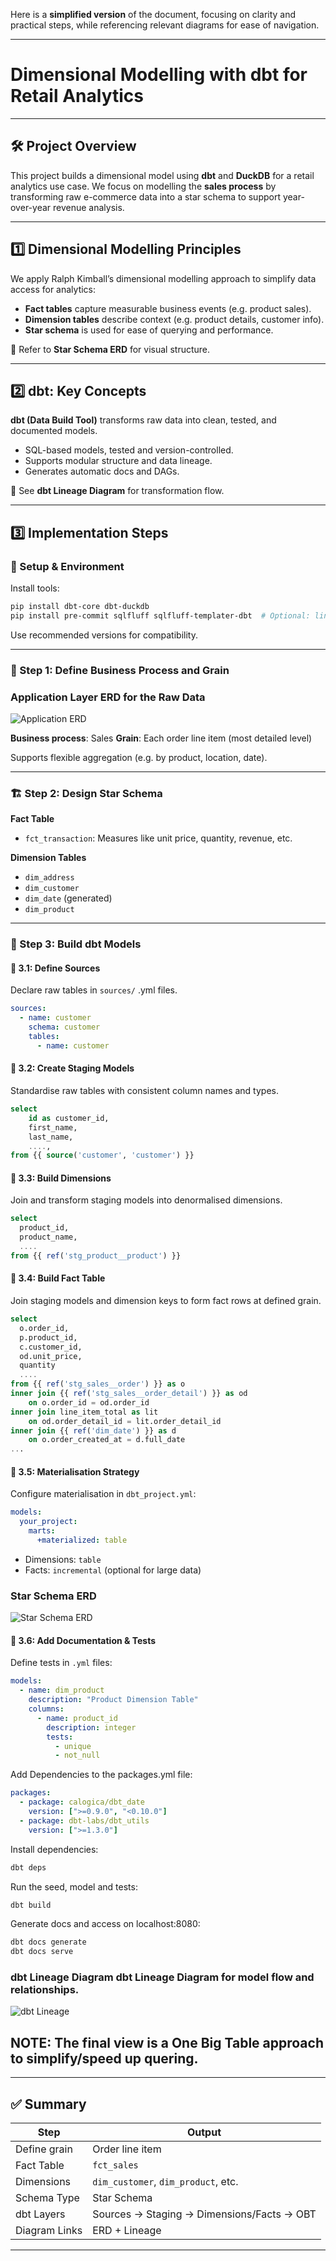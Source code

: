 Here is a **simplified version** of the document, focusing on clarity and practical steps, while referencing relevant diagrams for ease of navigation.

---

# Dimensional Modelling with dbt for Retail Analytics

---

## 🛠️ Project Overview

This project builds a dimensional model using **dbt** and **DuckDB** for a retail analytics use case. We focus on modelling the **sales process** by transforming raw e-commerce data into a star schema to support year-over-year revenue analysis.

---

## 1️⃣ Dimensional Modelling Principles

We apply Ralph Kimball’s dimensional modelling approach to simplify data access for analytics:

* **Fact tables** capture measurable business events (e.g. product sales).
* **Dimension tables** describe context (e.g. product details, customer info).
* **Star schema** is used for ease of querying and performance.

📌 Refer to **Star Schema ERD** for visual structure.

---

## 2️⃣ dbt: Key Concepts

**dbt (Data Build Tool)** transforms raw data into clean, tested, and documented models.

* SQL-based models, tested and version-controlled.
* Supports modular structure and data lineage.
* Generates automatic docs and DAGs.

📌 See **dbt Lineage Diagram** for transformation flow.

---

## 3️⃣ Implementation Steps

### 🧰 Setup & Environment

Install tools:

```bash
pip install dbt-core dbt-duckdb
pip install pre-commit sqlfluff sqlfluff-templater-dbt  # Optional: linting
```

Use recommended versions for compatibility.

---

### 🧩 Step 1: Define Business Process and Grain

### Application Layer ERD for the Raw Data
![Application ERD](diagrams/application_erd.svg)

**Business process**: Sales
**Grain**: Each order line item (most detailed level)

Supports flexible aggregation (e.g. by product, location, date).

---

### 🏗️ Step 2: Design Star Schema

**Fact Table**

* `fct_transaction`: Measures like unit price, quantity, revenue, etc.

**Dimension Tables**

* `dim_address`
* `dim_customer`
* `dim_date` (generated)
* `dim_product`

---

### 🧱 Step 3: Build dbt Models

#### 🔹 3.1: Define Sources

Declare raw tables in `sources/` .yml files.

```yaml
sources:
  - name: customer
    schema: customer
    tables:
      - name: customer
```

#### 🔹 3.2: Create Staging Models

Standardise raw tables with consistent column names and types.

```sql
select
    id as customer_id,
    first_name,
    last_name,
    ....,
from {{ source('customer', 'customer') }}
```

#### 🔹 3.3: Build Dimensions

Join and transform staging models into denormalised dimensions.

```sql
select
  product_id,
  product_name,
  ....
from {{ ref('stg_product__product') }}
```

#### 🔹 3.4: Build Fact Table

Join staging models and dimension keys to form fact rows at defined grain.

```sql
select
  o.order_id,
  p.product_id,
  c.customer_id,
  od.unit_price,
  quantity
  ....
from {{ ref('stg_sales__order') }} as o
inner join {{ ref('stg_sales__order_detail') }} as od
    on o.order_id = od.order_id
inner join line_item_total as lit
    on od.order_detail_id = lit.order_detail_id
inner join {{ ref('dim_date') }} as d
    on o.order_created_at = d.full_date
...
```

#### 🔹 3.5: Materialisation Strategy

Configure materialisation in `dbt_project.yml`:

```yaml
models:
  your_project:
    marts:
      +materialized: table
```

* Dimensions: `table`
* Facts: `incremental` (optional for large data)

### Star Schema ERD
![Star Schema ERD](diagrams/star_schema.svg)

#### 🔹 3.6: Add Documentation & Tests

Define tests in `.yml` files:

```yaml
models:
  - name: dim_product
    description: "Product Dimension Table"
    columns:
      - name: product_id
        description: integer
        tests:
          - unique
          - not_null
```
Add Dependencies to the packages.yml file:

```yaml
packages:
  - package: calogica/dbt_date
    version: [">=0.9.0", "<0.10.0"]
  - package: dbt-labs/dbt_utils
    version: [">=1.3.0"]
```

Install dependencies:
```bash
dbt deps
```

Run the seed, model and tests:
```bash
dbt build
```

Generate docs and access on localhost:8080:

```bash
dbt docs generate
dbt docs serve
```


### dbt Lineage Diagram **dbt Lineage Diagram** for model flow and relationships.

![dbt Lineage](diagrams/dbt_lineage.png)

## NOTE: The final view is a One Big Table approach to simplify/speed up quering.
---

## ✅ Summary

| Step          | Output                                    |
| ------------- | ----------------------------------------- |
| Define grain  | Order line item                           |
| Fact Table    | `fct_sales`                               |
| Dimensions    | `dim_customer`, `dim_product`, etc.       |
| Schema Type   | Star Schema                               |
| dbt Layers    | Sources → Staging → Dimensions/Facts → OBT|
| Diagram Links | ERD + Lineage                             |

---

